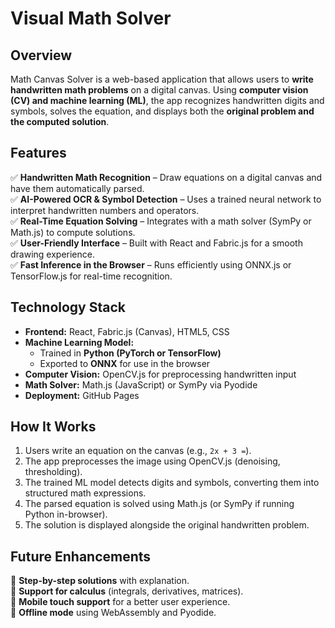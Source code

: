 # Visual Math Solver

## Overview  
Math Canvas Solver is a web-based application that allows users to **write handwritten math problems** on a digital canvas. Using **computer vision (CV) and machine learning (ML)**, the app recognizes handwritten digits and symbols, solves the equation, and displays both the **original problem and the computed solution**.  

## Features  
✅ **Handwritten Math Recognition** – Draw equations on a digital canvas and have them automatically parsed.  
✅ **AI-Powered OCR & Symbol Detection** – Uses a trained neural network to interpret handwritten numbers and operators.  
✅ **Real-Time Equation Solving** – Integrates with a math solver (SymPy or Math.js) to compute solutions.  
✅ **User-Friendly Interface** – Built with React and Fabric.js for a smooth drawing experience.  
✅ **Fast Inference in the Browser** – Runs efficiently using ONNX.js or TensorFlow.js for real-time recognition.  

## Technology Stack  
- **Frontend:** React, Fabric.js (Canvas), HTML5, CSS  
- **Machine Learning Model:**  
  - Trained in **Python (PyTorch or TensorFlow)**  
  - Exported to **ONNX** for use in the browser  
- **Computer Vision:** OpenCV.js for preprocessing handwritten input  
- **Math Solver:** Math.js (JavaScript) or SymPy via Pyodide  
- **Deployment:** GitHub Pages  

## How It Works  
1. Users write an equation on the canvas (e.g., `2x + 3 =`).  
2. The app preprocesses the image using OpenCV.js (denoising, thresholding).  
3. The trained ML model detects digits and symbols, converting them into structured math expressions.  
4. The parsed equation is solved using Math.js (or SymPy if running Python in-browser).  
5. The solution is displayed alongside the original handwritten problem.  

## Future Enhancements  
🔹 **Step-by-step solutions** with explanation.  
🔹 **Support for calculus** (integrals, derivatives, matrices).  
🔹 **Mobile touch support** for a better user experience.  
🔹 **Offline mode** using WebAssembly and Pyodide.  

